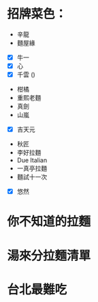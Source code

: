 # 招牌菜色：


- 辛龍
- 麵屋緣
- [x] 牛一
- [x] 心
- [x] 千雲 ()
- 柑橘
- 重熙老麵
- 真劍
- 山嵐
- [x] 吉天元
- 秋匠 
- 李好拉麵
- Due Italian
- 一真亭拉麵
- 麵試十一次
- [x] 悠然


# 你不知道的拉麵

# 湯來分拉麵清單

# 台北最難吃

# 